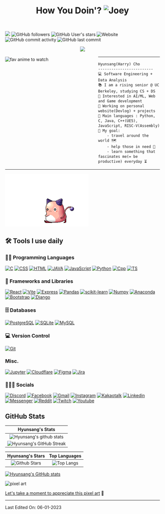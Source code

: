 <h1 align="center">
How You Doin'?  
<img src=https://media4.giphy.com/media/Vbtc9VG51NtzT1Qnv1/200.gif?cid=ecf05e47lye5ug5dotr4umtbz97gksp1kaizxhatnlou0gvk&rid=200.gif&ct=g width="40" title="Joey"></h1>  
<br>

![](https://komarev.com/ghpvc/?username=hyunsang4072&color=grey)
![GitHub followers](https://img.shields.io/github/followers/hyunsang4072?style=social)
![GitHub User's stars](https://img.shields.io/github/stars/hyunsang4072?style=social)
![Website](https://img.shields.io/website?down_color=red&down_message=down&up_message=online&url=https%3A%2F%2Fhyunsang4072.github.io%2F)
![GitHub commit activity](https://img.shields.io/github/commit-activity/m/hyunsang4072/hyunsang4072.github.io?label=devlog%20activity)
![GitHub last commit](https://img.shields.io/github/last-commit/hyunsang4072/hyunsang4072.github.io?label=devlog%20update)
<br>

<p align="center">
<a href="https://github.com/DenverCoder1/readme-typing-svg"><img src="https://readme-typing-svg.herokuapp.com?font=Montserrat&color=333333&center=true&vCenter=true&lines=Hello+World!+%F0%9F%8C%8F;Welcome+to+my+Github+%F0%9F%8E%AC;Love+learning+interesting+stuff+%F0%9F%96%A4;Addicted+to+Coffee+%E2%98%95;ML+%2F+AI+%2F+DS+%2F+CS+%F0%9F%8C%8C"></a>
</p>

<img align="left" src="https://static.wikia.nocookie.net/onepunchman/images/8/82/Saitama_Manga.png/revision/latest?cb=20220825051134" title="one punch man" alt="fav anime to watch" width="303" />
<hr>

```
Hyunsang(Harry) Cho
-------------------------
💻 Software Engineering + Data Analysis
📚 I am a rising senior @ UC Berkeley, studying CS + DS
📝 Interested in AI/ML, Web and Game development
🔭 Working on personal website(Devlog) + projects
🌟 Main languages : Python, C, Java, C++(UE5), JavaScript, RISC-V(Assembly)
🚩 My goal:
    - travel around the world 🗺
    - help those in need 🖤
    - learn something that fascinates me(= be productive) everyday ⏳
```  

<hr>


[![Study Music](https://github.com/hyunsang4072/hyunsang4072/blob/main/i016360526285.gif "Pink Bean")](https://youtu.be/cMTdq4VGqoI/)



## 🛠️ Tools I use daily

<!-- For badges, visit https://mdb.pushkaryadav.in/generate -->
<!-- For more badges, visit https://ileriayo.github.io/markdown-badges/ -->

### 👨‍💻 Programming Languages


<!-- badges -->

<p>
    <a href="https://github.com/hyunsang4072/"><img alt="C" src="https://img.shields.io/badge/c-%2300599C.svg?logo=c&logoColor=white&style=flat"></a>
<!--     <a href="https://github.com/hyunsang4072/"><img alt="C#" src="https://img.shields.io/badge/c%23-%23239120.svg?logo=c-sharp&logoColor=white&style=flat"></a> -->
    <a href="https://github.com/hyunsang4072/"><img alt="CSS" src="https://img.shields.io/badge/css3-%231572B6.svg?logo=css3&logoColor=white&style=flat"></a>
    <a href="https://github.com/hyunsang4072/"><img alt="HTML" src="https://img.shields.io/badge/html5-%23E34F26.svg?logo=html5&logoColor=white&style=flat"></a>
    <a href="https://github.com/hyunsang4072/"><img alt="JAVA" src="https://img.shields.io/badge/java-%23ED8B00.svg?logo=java&logoColor=white&style=flat"></a>
    <a href="https://github.com/hyunsang4072/"><img alt="JavaScript" src="https://img.shields.io/badge/javascript-%23323330.svg?logo=javascript&logoColor=%23F7DF1E&style=flat"></a>
    <a href="https://github.com/hyunsang4072/"><img alt="Python" src="https://img.shields.io/badge/python-3670A0?logo=python&logoColor=ffdd54&style=flat"></a>
    <a href="https://github.com/hyunsang4072/"><img height="20" width="20" alt="Cpp" src="https://unpkg.com/simple-icons@v12/icons/cplusplus.svg"></a>
    <a href="https://github.com/hyunsang4072/"><img height="20" width="20" alt="TS" src="https://unpkg.com/simple-icons@v12/icons/typescript.svg"></a>

### 🧰 Frameworks and Libraries

<!-- badges -->

<p>
    <a href="https://github.com/hyunsang4072/"><img height="20" width="20" alt="React" src="https://unpkg.com/simple-icons@v12/icons/react.svg"></a>
    <a href="https://github.com/hyunsang4072/"><img height="20" width="20" alt="Vite" src="https://unpkg.com/simple-icons@v12/icons/vite.svg"></a>
    <a href="https://github.com/hyunsang4072/"><img height="20" width="20" alt="Express" src="https://unpkg.com/simple-icons@v12/icons/express.svg"></a>
    <a href="https://github.com/hyunsang4072/"><img height="20" width="20" alt="Pandas" src="https://unpkg.com/simple-icons@v12/icons/pandas.svg"></a>
    <a href="https://github.com/hyunsang4072/"><img height="20" width="20" alt="scikit-learn" src="https://unpkg.com/simple-icons@v12/icons/scikitlearn.svg"></a>
<!--     <a href="https://github.com/hyunsang4072/"><img height="20" width="20" alt="seaborn" src="https://unpkg.com/simple-icons@v12/icons/seaborn.svg"></a> -->
    <a href="https://github.com/hyunsang4072/"><img height="20" width="20" alt="Numpy" src="https://unpkg.com/simple-icons@v12/icons/numpy.svg"></a>
    <a href="https://github.com/hyunsang4072/"><img alt="Anaconda" src="https://img.shields.io/badge/Anaconda-%2344A833.svg?logo=anaconda&logoColor=white&style=flat"></a>
    <a href="https://github.com/hyunsang4072/"><img alt="Bootstrap" src="https://img.shields.io/badge/bootstrap-%23563D7C.svg?logo=bootstrap&logoColor=white&style=flat"></a>
    <a href="https://github.com/hyunsang4072/"><img alt="Django" src="https://img.shields.io/badge/django-%23092E20.svg?logo=django&logoColor=white&style=flat"></a>
    
</p>

### 🗄️ Databases

<!-- badges -->

<p>
    <a href="https://github.com/hyunsang4072/"><img height="20" width="20" alt="PostgreSQL" src="https://unpkg.com/simple-icons@v12/icons/postgresql.svg"></a>
    <a href="https://github.com/hyunsang4072/"><img height="20" width="20" alt="SQLite" src="https://unpkg.com/simple-icons@v12/icons/sqlite.svg"></a>
    <a href="https://github.com/hyunsang4072/"><img alt="MySQL" src="https://img.shields.io/badge/mysql-%2300f.svg?logo=mysql&logoColor=white&style=flat"></a>

</p>

### 💻 Version Control

<!-- badges -->

<p>
    <a href="https://github.com/hyunsang4072/"><img alt="Git" src="https://img.shields.io/badge/git-%23F05033.svg?logo=git&logoColor=white&style=flat"></a>
    
</p>

### Misc.

<!-- badges -->

<p>
    <a href="https://github.com/hyunsang4072/"><img height="20" width="20" alt="Jupyter" src="https://unpkg.com/simple-icons@v12/icons/jupyter.svg"></a>
    <a href="https://github.com/hyunsang4072/"><img height="20" width="20" alt="Cloudflare" src="https://unpkg.com/simple-icons@v12/icons/cloudflare.svg"></a>
    <a href="https://github.com/hyunsang4072/"><img height="20" width="20" alt="Figma" src="https://unpkg.com/simple-icons@v12/icons/figma.svg"></a>
    <a href="https://github.com/hyunsang4072/"><img height="20" width="20" alt="Jira" src="https://unpkg.com/simple-icons@v12/icons/jira.svg"></a>
    
</p>

### 👨🏽‍💻 Socials

<!-- badges -->

<p>
    <a href="https://github.com/hyunsang4072/"><img alt="Discord" src="https://img.shields.io/badge/Discord-%237289DA.svg?logo=discord&logoColor=white&style=flat"></a>
    <a href="https://github.com/hyunsang4072/"><img alt="Facebook" src="https://img.shields.io/badge/Facebook-%231877F2.svg?logo=Facebook&logoColor=white&style=flat"></a>
    <a href="https://github.com/hyunsang4072/"><img alt="Gmail" src="https://img.shields.io/badge/Gmail-D14836?logo=gmail&logoColor=white&style=flat"></a>
    <a href="https://github.com/hyunsang4072/"><img alt="Instagram" src="https://img.shields.io/badge/Instagram-%23E4405F.svg?logo=Instagram&logoColor=white&style=flat"></a>
    <a href="https://github.com/hyunsang4072/"><img alt="Kakaotalk" src="https://img.shields.io/badge/kakaotalk-ffcd00.svg?logo=kakaotalk&logoColor=000000&style=flat"></a>
    <a href="https://github.com/hyunsang4072/"><img alt="Linkedin" src="https://img.shields.io/badge/linkedin-%230077B5.svg?logo=linkedin&logoColor=white&style=flat"></a>
    <a href="https://github.com/hyunsang4072/"><img alt="Messenger" src="https://img.shields.io/badge/Messenger-00B2FF?logo=messenger&logoColor=white&style=flat"></a>
    <a href="https://github.com/hyunsang4072/"><img alt="Reddit" src="https://img.shields.io/badge/Reddit-FF4500?logo=reddit&logoColor=white&style=flat"></a>
    <a href="https://github.com/hyunsang4072/"><img alt="Twitch" src="https://img.shields.io/badge/Twitch-%239146FF.svg?logo=Twitch&logoColor=white&style=flat"></a>
    <a href="https://github.com/hyunsang4072/"><img alt="Youtube" src="https://img.shields.io/badge/Youtube-%23FF0000.svg?logo=YouTube&logoColor=white&style=flat"></a>
</p>


## GitHub Stats


|                                                                     Hyunsang's Stats                                                                     |
|:------------------------------------------------------------------------------------------------------------------------------------------------------:|
| ![Hyunsang's github stats](https://github-readme-stats.vercel.app/api?username=hyunsang4072&show_icons=true&theme=react)              | 
| ![Hyunsang's GitHub Streak](https://github-readme-streak-stats.herokuapp.com/?user=hyunsang4072&theme=react)                    | 
    

|                                                                                                      Hyunsang's Stars                                                                                                       |                                                           Top Languages                                                           |      
|:-------------------------------------------------------------------------------------------------------------------------------------------------------------------------------------------------------------------------:|:---------------------------------------------------------------------------------------------------------------------------------:|
| ![Github Stars](https://github-readme-stats.vercel.app/api?username=hyunsang4072&show_icons=true&locale=en&count_private=true&hide_rank=true&custom_title=My%20GitHub%20Stats&disable_animations=true&theme=react) | ![Top Langs](https://github-readme-stats.vercel.app/api/top-langs/?username=hyunsang4072&langs_count=8&theme=react&layout=compact) |

<!-- Github Stats -->
[![Hyunsang's GitHub stats](https://github-readme-stats.vercel.app/api?username=hyunsang4072&theme=react)](https://github.com/hyunsang4072/)

<img src="https://media0.giphy.com/media/9LZTcawH3mc8V2oUqk/giphy.gif?cid=ecf05e47zvjr6j7mmhosz3yrh4rveuyihgtugqjol8z4xesb&rid=giphy.gif&ct=g" title="cool pixel art" alt="pixel art" length="1700"/>

<ins>[Let's take a moment to appreciate this pixel art](https://media0.giphy.com/media/9LZTcawH3mc8V2oUqk/giphy.gif?cid=ecf05e47zvjr6j7mmhosz3yrh4rveuyihgtugqjol8z4xesb&rid=giphy.gif&ct=g)</ins> 🙏

------

Last Edited On: 06-01-2023



